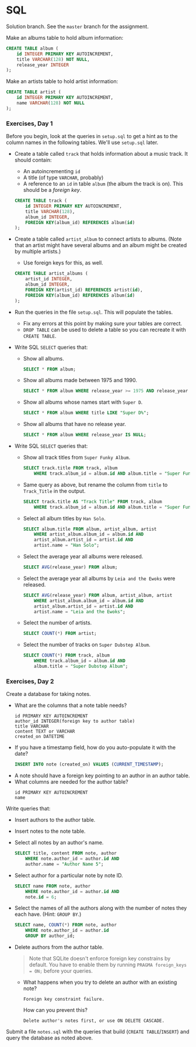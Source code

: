 # SQL

Solution branch. See the `master` branch for the assignment.

Make an albums table to hold album information:

```sql
CREATE TABLE album (
    id INTEGER PRIMARY KEY AUTOINCREMENT,
    title VARCHAR(128) NOT NULL,
    release_year INTEGER
);
```

Make an artists table to hold artist information:

```sql
CREATE TABLE artist (
    id INTEGER PRIMARY KEY AUTOINCREMENT,
    name VARCHAR(128) NOT NULL
);
```

### Exercises, Day 1

Before you begin, look at the queries in `setup.sql` to get a hint as to the
column names in the following tables. We'll use `setup.sql` later.

* Create a table called `track` that holds information about a music track. It should contain:
  * An autoincrementing `id`
  * A title (of type `VARCHAR`, probably)
  * A reference to an `id` in table `album` (the album the track is on). This
    should be a _foreign key_.
  ```sql
  CREATE TABLE track (
      id INTEGER PRIMARY KEY AUTOINCREMENT,
      title VARCHAR(128),
      album_id INTEGER,
      FOREIGN KEY(album_id) REFERENCES album(id)
  );
  ```

* Create a table called `artist_album` to connect artists to albums. (Note that
  an artist might have several albums and an album might be created by multiple
  artists.)
  * Use foreign keys for this, as well.
 
  ```sql
  CREATE TABLE artist_albums (
      artist_id INTEGER,
      album_id INTEGER,
      FOREIGN KEY(artist_id) REFERENCES artist(id),
      FOREIGN KEY(album_id) REFERENCES album(id)
  );
  ```
* Run the queries in the file `setup.sql`. This will populate the tables.
  * Fix any errors at this point by making sure your tables are correct.
  * `DROP TABLE` can be used to delete a table so you can recreate it with
    `CREATE TABLE`.

* Write SQL `SELECT` queries that:
  * Show all albums.
    ```sql
    SELECT * FROM album;
    ```
  * Show all albums made between 1975 and 1990.
    ```sql
    SELECT * FROM album WHERE release_year >= 1975 AND release_year < 1990;
    ```
  * Show all albums whose names start with `Super D`.
    ```sql
    SELECT * FROM album WHERE title LIKE "Super D%";
    ```
  * Show all albums that have no release year.
    ```sql
    SELECT * FROM album WHERE release_year IS NULL;
    ```

* Write SQL `SELECT` queries that:
  * Show all track titles from `Super Funky Album`.
    ```sql
    SELECT track.title FROM track, album
        WHERE track.album_id = album.id AND album.title = "Super Funky Album";
    ```
  * Same query as above, but rename the column from `title` to `Track_Title` in
    the output.
    ```sql
    SELECT track.title AS "Track Title" FROM track, album
        WHERE track.album_id = album.id AND album.title = "Super Funky Album";
    ```

  * Select all album titles by `Han Solo`.
    ```sql
    SELECT album.title FROM album, artist_album, artist
        WHERE artist_album.album_id = album.id AND
        artist_album.artist_id = artist.id AND
        artist.name = "Han Solo";
    ```

  * Select the average year all albums were released.
    ```sql
    SELECT AVG(release_year) FROM album;
    ```

  * Select the average year all albums by `Leia and the Ewoks` were released.
    ```sql
    SELECT AVG(release_year) FROM album, artist_album, artist
        WHERE artist_album.album_id = album.id AND
        artist_album.artist_id = artist.id AND
        artist.name = "Leia and the Ewoks";
    ```

  * Select the number of artists.
    ```sql
    SELECT COUNT(*) FROM artist;
    ```

  * Select the number of tracks on `Super Dubstep Album`.
    ```sql
    SELECT COUNT(*) FROM track, album
        WHERE track.album_id = album.id AND
        album.title = "Super Dubstep Album";
    ```

### Exercises, Day 2

Create a database for taking notes.

* What are the columns that a note table needs?
  ```
  id PRIMARY KEY AUTOINCREMENT
  author_id INTEGER(foreign key to author table)
  title VARCHAR
  content TEXT or VARCHAR
  created_on DATETIME
  ```
* If you have a timestamp field, how do you auto-populate it with the date?
  ```sql
  INSERT INTO note (created_on) VALUES (CURRENT_TIMESTAMP);
  ```
* A note should have a foreign key pointing to an author in an author table.
* What columns are needed for the author table?
  ```
  id PRIMARY KEY AUTOINCREMENT
  name
  ```

Write queries that:

* Insert authors to the author table.
* Insert notes to the note table.
* Select all notes by an author's name.
  ```sql
  SELECT title, content FROM note, author
      WHERE note.author_id = author.id AND
      author.name = "Author Name 5";
  ```

* Select author for a particular note by note ID.
  ```sql
  SELECT name FROM note, author
      WHERE note.author_id = author.id AND
      note.id = 6;
  ```

* Select the names of all the authors along with the number of notes they each have. (Hint: `GROUP BY`.)
  ```sql
  SELECT name, COUNT(*) FROM note, author
      WHERE note.author_id = author.id
      GROUP BY author_id;
  ```
* Delete authors from the author table.
  > Note that SQLite doesn't enforce foreign key constrains by default. You have
  > to enable them by running `PRAGMA foreign_keys = ON;` before your queries.
  
  * What happens when you try to delete an author with an existing note?
    ```
    Foreign key constraint failure.
    ```
    How can you prevent this?
    ```
    Delete author's notes first, or use ON DELETE CASCADE.
    ```

Submit a file `notes.sql` with the queries that build (`CREATE TABLE`/`INSERT`)
and query the database as noted above.

